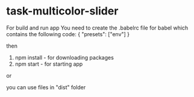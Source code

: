 # task-multicolor-slider

For build and run app You need to create the .babelrc file for babel which contains the following code:
{
  "presets": ["env"]
}

then

1. npm install - for downloading packages
2. npm start - for starting app

or

you can use files in "dist" folder
